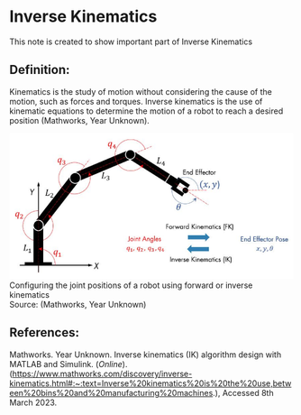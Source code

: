 # Inverse Kinematics
This note is created to show important part of Inverse Kinematics

## Definition:
Kinematics is the study of motion without considering the cause of the motion, such as forces and torques. Inverse kinematics is the use of kinematic equations to determine the motion of a robot to reach a desired position (Mathworks, Year Unknown).

![Configuring the joint positions of a robot using forward or inverse kinematics](https://github.com/vkurpmax/Manipulator-Robot/blob/main/Inverse_Kinematics.md%20materials/1668067809231.jpg?raw=true)
Configuring the joint positions of a robot using forward or inverse kinematics  
Source: (Mathworks, Year Unknown)

## References:
Mathworks. Year Unknown. Inverse kinematics (IK) algorithm design with MATLAB and Simulink. (_Online_). (https://www.mathworks.com/discovery/inverse-kinematics.html#:~:text=Inverse%20kinematics%20is%20the%20use,between%20bins%20and%20manufacturing%20machines.), Accessed 8th March 2023.